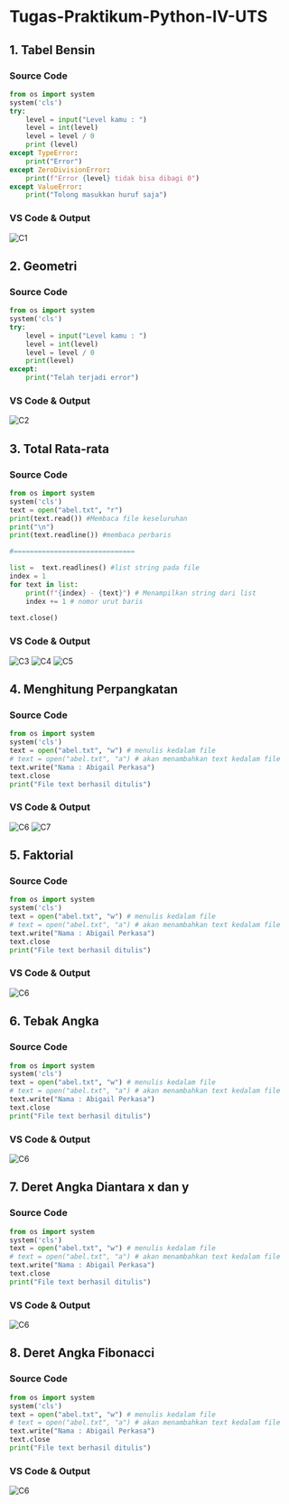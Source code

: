 # Tugas-Praktikum-Python-IV-UTS
## 1. Tabel Bensin
### Source Code

```py
from os import system
system('cls')
try:
    level = input("Level kamu : ")
    level = int(level)
    level = level / 0
    print (level)
except TypeError:
    print("Error")
except ZeroDivisionError:
    print(f"Error {level} tidak bisa dibagi 0")
except ValueError:
    print("Tolong masukkan huruf saja")
```
### VS Code & Output
![C1](https://user-images.githubusercontent.com/93004722/141304775-971f2c11-1b10-4c6d-8953-9bbe1de20bb5.PNG)

## 2. Geometri
### Source Code

```py
from os import system
system('cls')
try:
    level = input("Level kamu : ")
    level = int(level)
    level = level / 0
    print(level)
except:
    print("Telah terjadi error")
```
### VS Code & Output
![C2](https://user-images.githubusercontent.com/93004722/141305244-f976aa94-29ca-48cb-9b94-a31ef1dfee80.PNG)

## 3. Total Rata-rata
### Source Code

```py
from os import system
system('cls')
text = open("abel.txt", "r")
print(text.read()) #Membaca file keseluruhan 
print("\n")
print(text.readline()) #membaca perbaris

#==============================

list =  text.readlines() #list string pada file
index = 1
for text in list:
    print(f"{index} - {text}") # Menampilkan string dari list 
    index += 1 # nomor urut baris
    
text.close()
```
### VS Code & Output
![C3](https://user-images.githubusercontent.com/93004722/141309454-8d28b0d3-7d2e-4b37-ad1c-e532844cb8b1.PNG)
![C4](https://user-images.githubusercontent.com/93004722/141310089-65a9d5ef-07db-41df-a4b3-2b6b0573bac6.PNG)
![C5](https://user-images.githubusercontent.com/93004722/141310564-6717d918-1e25-424f-9806-b9e97bd7f164.PNG)

## 4. Menghitung Perpangkatan
### Source Code

```py
from os import system
system('cls')
text = open("abel.txt", "w") # menulis kedalam file
# text = open("abel.txt", "a") # akan menambahkan text kedalam file
text.write("Nama : Abigail Perkasa")
text.close
print("File text berhasil ditulis")
```
### VS Code & Output
![C6](https://user-images.githubusercontent.com/93004722/141311148-92bba854-4447-4053-9035-4d4f8d193140.PNG)
![C7](https://user-images.githubusercontent.com/93004722/141311315-e159d1b8-7994-41fb-b9e0-58d648936825.PNG)

## 5. Faktorial
### Source Code

```py
from os import system
system('cls')
text = open("abel.txt", "w") # menulis kedalam file
# text = open("abel.txt", "a") # akan menambahkan text kedalam file
text.write("Nama : Abigail Perkasa")
text.close
print("File text berhasil ditulis")
```
### VS Code & Output
![C6](https://user-images.githubusercontent.com/93004722/141311148-92bba854-4447-4053-9035-4d4f8d193140.PNG)

## 6. Tebak Angka
### Source Code

```py
from os import system
system('cls')
text = open("abel.txt", "w") # menulis kedalam file
# text = open("abel.txt", "a") # akan menambahkan text kedalam file
text.write("Nama : Abigail Perkasa")
text.close
print("File text berhasil ditulis")
```
### VS Code & Output
![C6](https://user-images.githubusercontent.com/93004722/141311148-92bba854-4447-4053-9035-4d4f8d193140.PNG)

## 7. Deret Angka Diantara x dan y
### Source Code

```py
from os import system
system('cls')
text = open("abel.txt", "w") # menulis kedalam file
# text = open("abel.txt", "a") # akan menambahkan text kedalam file
text.write("Nama : Abigail Perkasa")
text.close
print("File text berhasil ditulis")
```
### VS Code & Output
![C6](https://user-images.githubusercontent.com/93004722/141311148-92bba854-4447-4053-9035-4d4f8d193140.PNG)

## 8. Deret Angka Fibonacci
### Source Code

```py
from os import system
system('cls')
text = open("abel.txt", "w") # menulis kedalam file
# text = open("abel.txt", "a") # akan menambahkan text kedalam file
text.write("Nama : Abigail Perkasa")
text.close
print("File text berhasil ditulis")
```
### VS Code & Output
![C6](https://user-images.githubusercontent.com/93004722/141311148-92bba854-4447-4053-9035-4d4f8d193140.PNG)

